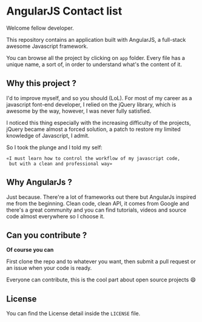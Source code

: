 AngularJS Contact list
=======================

Welcome fellow developer.

This repository contains an application built with AngularJS, a full-stack awesome Javascript framework.

You can browse all the project by clicking on `app` folder. Every file has a unique name, a sort of, in order to understand what's the content of it.

## Why this project ? ##

I'd to improve myself, and so you should (LoL). For most of my career as a javascript font-end developer, I relied on the jQuery library, which is awesome by the way, however, I was never fully satisfied.

I noticed this thing especially with the increasing difficulty of the projects, jQuery became almost a forced solution, a patch to restore my limited knowledge of Javascript, I admit.

So I took the plunge and I told my self:

	«I must learn how to control the workflow of my javascript code,
	 but with a clean and professional way»
	 
## Why AngularJs ? ##

Just because. There're a lot of frameworks out there but AngularJs inspired me from the beginning. Clean code, clean API, it comes from Google and there's a great community and you can find tutorials, videos and source code almost everywhere so I choose it.

## Can you contribute ? ##

**Of course you can**

First clone the repo and to whatever you want, then submit a pull request or an issue when your code is ready.

Everyone can contribute, this is the cool part about open source projects :smile:

## License ##

You can find the License detail inside the `LICENSE` file.

